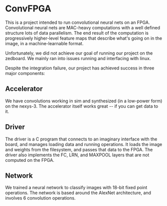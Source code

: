 # ConvFPGA
This is a project intended to run convolutional neural nets on an FPGA.
Convolutional neural nets are MAC-heavy computations with a well defined structure lots of data parallelism. The end result of the computation is progressively higher-level feature maps that describe what's going on in the image, in a machine-learnable format.

Unfortunately, we did not achieve our goal of running our project on the zedboard. We mainly ran into issues running and interfacing with linux.

Despite the integration failure, our project has achieved success in three major components:

## Accelerator
We have convolutions working in sim and synthesized (in a low-power form) on the nexys-3. The accelerator itself works great -- if you can get data to it.

## Driver
The driver is a C program that connects to an imaginary interface with the board, and manages loading data and running operations. It loads the image and weights from the filesystem, and passes that data to the FPGA. The driver also implements the FC, LRN, and MAXPOOL layers that are not computed on the FPGA.

## Network
We trained a neural network to classify images with 18-bit fixed point operations. The network is based around the AlexNet architecture, and involves 6 convolution operations.
